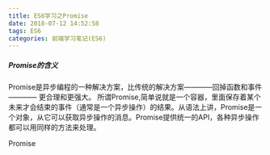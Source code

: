 ```yaml
---
title: ES6学习之Promise
date: 2018-07-12 14:52:58
tags: ES6
categories: 前端学习笔记(ES6)
---
```


##### Promise的含义
Promise是异步编程的一种解决方案，比传统的解决方案————回掉函数和事件———— 更合理和更强大。
所谓Promise,简单说就是一个容器，里面保存着某个未来才会结束的事件（通常是一个异步操作）的结果。从语法上讲，Promise是一个对象，从它可以获取异步操作的消息。Promise提供统一的API，各种异步操作都可以用同样的方法来处理。

Promise